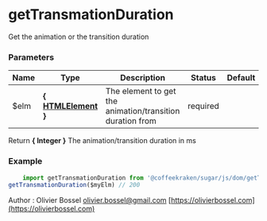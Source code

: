 # getTransmationDuration

Get the animation or the transition duration


### Parameters
Name  |  Type  |  Description  |  Status  |  Default
------------  |  ------------  |  ------------  |  ------------  |  ------------
$elm  |  **{ [HTMLElement](https://developer.mozilla.org/fr/docs/Web/API/HTMLElement) }**  |  The element to get the animation/transition duration from  |  required  |

Return **{ Integer }** The animation/transition duration in ms

### Example
```js
	import getTransmationDuration from '@coffeekraken/sugar/js/dom/getTransmationDuration'
getTransmationDuration($myElm) // 200
```
Author : Olivier Bossel [olivier.bossel@gmail.com](mailto:olivier.bossel@gmail.com) [https://olivierbossel.com](https://olivierbossel.com)